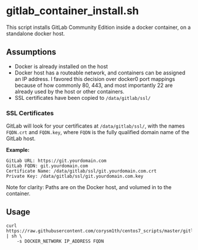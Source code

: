 # gitlab_container_install.sh
This script installs GitLab Community Edition inside a docker container, on a standalone docker host.

## Assumptions
- Docker is already installed on the host
- Docker host has a routeable network, and containers can be assigned an IP address.  I favored this decision over docker0 port mappings because of how commonly 80, 443, and most importantly 22 are already used by the host or other containers.
- SSL certificates have been copied to `/data/gitlab/ssl/`

### SSL Certificates
GitLab will look for your certificates at `/data/gitlab/ssl/`, with the names `FQDN.crt` and `FQDN.key`, where `FQDN` is the fully qualified domain name of the GitLab host.

**Example:**
```
GitLab URL: https://git.yourdomain.com
GitLab FQDN: git.yourdomain.com
Certificate Name: /data/gitlab/ssl/git.yourdomain.com.crt
Private Key: /data/gitlab/ssl/git.yourdomain.com.key
```
Note for clarity: Paths are on the Docker host, and volumed in to the container.

## Usage
```
curl https://raw.githubusercontent.com/corysm1th/centos7_scripts/master/gitlab/gitlab_container_install.sh | sh \
    -s DOCKER_NETWORK IP_ADDRESS FQDN
```
